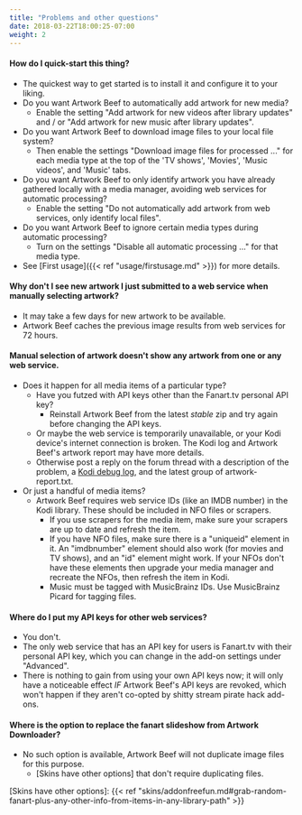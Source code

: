 ```yaml
---
title: "Problems and other questions"
date: 2018-03-22T18:00:25-07:00
weight: 2
---
```


#### How do I quick-start this thing?

- The quickest way to get started is to install it and configure it to your liking.
- Do you want Artwork Beef to automatically add artwork for new media?
    - Enable the setting "Add artwork for new videos after library updates" and / or
      "Add artwork for new music after library updates".
- Do you want Artwork Beef to download image files to your local file system?
    - Then enable the settings "Download image files for processed ..." for each media type
      at the top of the 'TV shows', 'Movies', 'Music videos', and 'Music' tabs.
- Do you want Artwork Beef to only identify artwork you have already gathered locally with
  a media manager, avoiding web services for automatic processing?
    - Enable the setting "Do not automatically add artwork from web services, only identify local files".
- Do you want Artwork Beef to ignore certain media types during automatic processing?
    - Turn on the settings "Disable all automatic processing ..." for that media type.
- See [First usage]({{< ref "usage/firstusage.md" >}}) for more details.

#### Why don't I see new artwork I just submitted to a web service when manually selecting artwork?

- It may take a few days for new artwork to be available.
- Artwork Beef caches the previous image results from web services for 72 hours.

#### Manual selection of artwork doesn't show any artwork from one or any web service.

- Does it happen for all media items of a particular type?
    - Have you futzed with API keys other than the Fanart.tv personal API key?
        - Reinstall Artwork Beef from the latest _stable_ zip and try again before changing
          the API keys.
  - Or maybe the web service is temporarily unavailable, or your Kodi device's internet connection
    is broken. The Kodi log and Artwork Beef's artwork report may have more details.
  - Otherwise post a reply on the forum thread with a description of the problem, a
    [Kodi debug log], and the latest group of artwork-report.txt.
- Or just a handful of media items?
  - Artwork Beef requires web service IDs (like an IMDB number) in the Kodi library. These
    should be included in NFO files or scrapers.
      - If you use scrapers for the media item, make sure your scrapers are up to date and
        refresh the item.
      - If you have NFO files, make sure there is a "uniqueid" element in it.
        An "imdbnumber" element should also work (for movies and TV shows), and an "id" element might work.
        If your NFOs don't have these elements then upgrade your media manager and recreate the NFOs,
        then refresh the item in Kodi.
      - Music must be tagged with MusicBrainz IDs. Use MusicBrainz Picard for tagging files.

[Kodi debug log]: https://kodi.wiki/view/Debug-log

#### Where do I put my API keys for other web services?

- You don't.
- The only web service that has an API key for users is Fanart.tv with their
  personal API key, which you can change in the add-on settings under "Advanced".
- There is nothing to gain from using your own API keys now; it will only have a noticeable
  effect _IF_ Artwork Beef's API keys are revoked, which won't happen if they aren't co-opted
  by shitty stream pirate hack add-ons.

#### Where is the option to replace the fanart slideshow from Artwork Downloader?

- No such option is available, Artwork Beef will not duplicate image files for this purpose.
  - [Skins have other options] that don't require duplicating files.

[Skins have other options]: {{< ref "skins/addonfreefun.md#grab-random-fanart-plus-any-other-info-from-items-in-any-library-path" >}}
